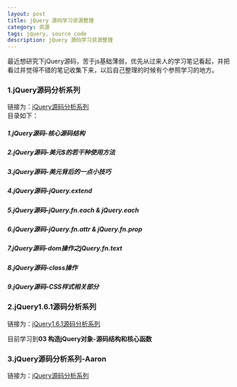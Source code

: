 ```yaml
---
layout: post
title: jQuery 源码学习资源整理
category: 资源
tags: jquery, source code
description: jQuery 源码学习资源整理
---
```


最近想研究下jQuery源码，苦于js基础薄弱，优先从过来人的学习笔记看起，并把看过并觉得不错的笔记收集下来，以后自己整理的时候有个参照学习的地方。

### 1.jQuery源码分析系列
链接为：[jQuery源码分析系列](http://www.cnblogs.com/chyingp/archive/2013/06/03/jquery-souce-code-study.html)  
目录如下：
##### 1.jQuery源码-核心源码结构
##### 2.jQuery源码-美元$的若干种使用方法
##### 3.jQuery源码-美元背后的一点小技巧
##### 4.jQuery源码-jQuery.extend
##### 5.jQuery源码-jQuery.fn.each & jQuery.each
##### 6.jQuery源码-jQuery.fn.attr & jQuery.fn.prop
##### 7.jQuery源码-dom操作之jQuery.fn.text
##### 8.jQuery源码-class操作
##### 9.jQuery源码-CSS样式相关部分

### 2.jQuery1.6.1源码分析系列
链接为：[jQuery1.6.1源码分析系列](http://www.cnblogs.com/nuysoft/archive/2011/11/14/2248023.html)  

目前学习到**03 构造jQuery对象-源码结构和核心函数**


### 3.jQuery源码分析系列-Aaron
链接为：[jQuery源码分析系列](http://www.cnblogs.com/aaronjs/p/3279314.html)
